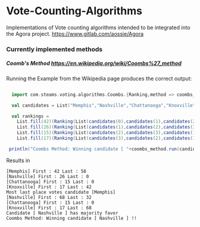 # Vote-Counting-Algorithms
Implementations of Vote counting algorithms intended to be integrated into the Agora project. https://www.gitlab.com/aossie/Agora

### Currently implemented methods

##### Coomb's Method https://en.wikipedia.org/wiki/Coombs%27_method
Running the Example from the Wikipedia page produces the correct output:
```scala

  import com.steams.voting.algorithms.Coombs.{Ranking,method => coombs_method}

  val candidates = List("Memphis","Nashville","Chattanooga","Knoxville")

  val rankings =
    List.fill(42)(Ranking(List(candidates(0),candidates(1),candidates(2),candidates(3)))) ++
    List.fill(26)(Ranking(List(candidates(1),candidates(2),candidates(3),candidates(0)))) ++
    List.fill(15)(Ranking(List(candidates(2),candidates(3),candidates(1),candidates(0)))) ++
    List.fill(17)(Ranking(List(candidates(3),candidates(2),candidates(1),candidates(0))))

 println("Coombs Method: Winning candidate [ "+coombs_method.run(candidates, rankings)+" ] !!")

```
Results in 
```
[Memphis] First : 42 Last : 58
[Nashville] First : 26 Last : 0
[Chattanooga] First : 15 Last : 0
[Knoxville] First : 17 Last : 42
Most last place votes candidate [Memphis]
[Nashville] First : 68 Last : 32
[Chattanooga] First : 15 Last : 0
[Knoxville] First : 17 Last : 68
Candidate [ Nashville ] has majority favor
Coombs Method: Winning candidate [ Nashville ] !!

```
